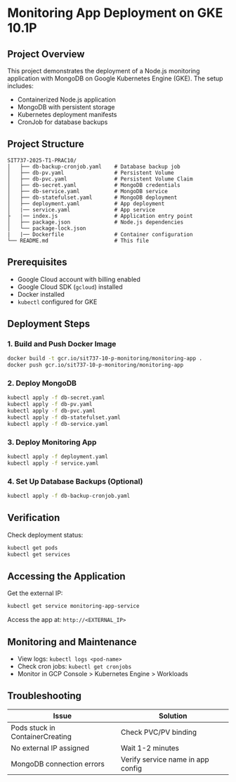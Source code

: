 # **Monitoring App Deployment on GKE 10.1P**

## **Project Overview**
This project demonstrates the deployment of a Node.js monitoring application with MongoDB on Google Kubernetes Engine (GKE). The setup includes:
- Containerized Node.js application
- MongoDB with persistent storage
- Kubernetes deployment manifests
- CronJob for database backups

## **Project Structure**
```
SIT737-2025-T1-PRAC10/
│   ├── db-backup-cronjob.yaml    # Database backup job
│   ├── db-pv.yaml                # Persistent Volume
│   ├── db-pvc.yaml               # Persistent Volume Claim
│   ├── db-secret.yaml            # MongoDB credentials
│   ├── db-service.yaml           # MongoDB service
│   ├── db-statefulset.yaml       # MongoDB deployment
│   ├── deployment.yaml           # App deployment
│   |── service.yaml              # App service
├   |── index.js                  # Application entry point
│   ├── package.json              # Node.js dependencies
│   └── package-lock.json
|   |── Dockerfile                # Container configuration
└── README.md                     # This file
```

## **Prerequisites**
- Google Cloud account with billing enabled
- Google Cloud SDK (`gcloud`) installed
- Docker installed
- `kubectl` configured for GKE

## **Deployment Steps**

### **1. Build and Push Docker Image**
```bash
docker build -t gcr.io/sit737-10-p-monitoring/monitoring-app .
docker push gcr.io/sit737-10-p-monitoring/monitoring-app
```

### **2. Deploy MongoDB**
```bash
kubectl apply -f db-secret.yaml
kubectl apply -f db-pv.yaml
kubectl apply -f db-pvc.yaml
kubectl apply -f db-statefulset.yaml
kubectl apply -f db-service.yaml
```

### **3. Deploy Monitoring App**
```bash
kubectl apply -f deployment.yaml
kubectl apply -f service.yaml
```

### **4. Set Up Database Backups (Optional)**
```bash
kubectl apply -f db-backup-cronjob.yaml
```

## **Verification**
Check deployment status:
```bash
kubectl get pods
kubectl get services
```

## **Accessing the Application**
Get the external IP:
```bash
kubectl get service monitoring-app-service
```
Access the app at: `http://<EXTERNAL_IP>`

## **Monitoring and Maintenance**
- View logs: `kubectl logs <pod-name>`
- Check cron jobs: `kubectl get cronjobs`
- Monitor in GCP Console > Kubernetes Engine > Workloads

## **Troubleshooting**
| Issue | Solution |
|-------|----------|
| Pods stuck in ContainerCreating | Check PVC/PV binding |
| No external IP assigned | Wait 1-2 minutes |
| MongoDB connection errors | Verify service name in app config |
